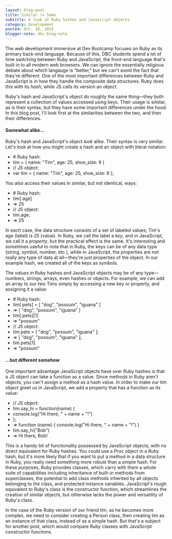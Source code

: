 ```yaml
---
layout: blog-post
title: Similar != Same
subtitle: A look at Ruby hashes and Javascript objects
category: Development
posted: Oct. 26, 2015
blogger-note: dbc-blog-note
---
```


<p>The web development immersive at Dev Bootcamp focuses on Ruby as its primary back-end language. Because of this, DBC students spend a lot of time switching between Ruby and JavaScript, the front-end language that's built in to all modern web browsers. We can ignore the essentially religious debate about which langauge is "better," but we can't avoid the fact that they're different. One of the most important differences between Ruby and JavaScript is in how they handle the composite data structures. Ruby does this with its <em>hash</em>, while JS calls its version an <em>object</em>.</p>

<p>Ruby's hash and JavaScript's object do roughly the same thing&mdash;they both represent a collection of values accessed using keys. Their usage is similar, as is their syntax, but they have some important differences under the hood. In this blog post, I'll look first at the similarities between the two, and then their differences.</p>

<h4>Somewhat alike...</h4>

<p>Ruby's hash and JavaScript's object <em>look</em> alike. Their syntax is very similar. Let's look at how you might create a hash and an object with literal notation:</p>

<ul class="code-block">
  <li class="code-comment"># Ruby hash:</li>
  <li>tim = { name: "Tim", age: 25, shoe_size: 9 }</li>
  <li class="code-comment hdrm-more">// JS object:</li>
  <li>var tim = { name: "Tim", age: 25, shoe_size: 9 };</li>
</ul>

<p>You also access their values in similar, but not identical, ways:</p>

<ul class="code code-block">
  <li class="code-comment"># Ruby hash:</li>
  <li>tim[:age]</li>
  <li class="code-comment">=> 25</li>
  <li class="code-comment hdrm-more">// JS object:</li>
  <li>tim.age;</li>
  <li class="code-comment">=> 25</li>
</ul>

<p>In each case, the data structure consists of a set of labeled values; Tim's age (label) is 25 (value). In Ruby, we call the label a <em>key</em>, and in JavaScript, we call it a <em>property</em>, but the practical effect is the same. It's interesting and sometimes useful to note that in Ruby, the keys can be of any data type (string, symbol, number, etc.), while in JavaScript, the properties are not really any type of data at all&mdash;they're just properties of the object. In our example hash, we created all of the keys as symbols.</p>

<p>The <em>values</em> in Ruby hashes and JavaScript objects may be of any type&mdash;numbers, strings, arrays, even hashes or objects. For example, we can add an array to our two Tims simply by accessing a new key or property, and assigning it a value:</p>

<ul class="code-block">
  <li class="code-comment"># Ruby hash:</li>
  <li>tim[:pets] = [ "dog", "possum", "iguana" ]</li>
  <li class="code-comment">=> [ "dog", "possum", "iguana" ]</li>
  <li>tim[:pets][1]</li>
  <li class="code-comment">=> "possum"</li>
  <li class="code-comment hdrm-more">// JS object:</li>
  <li>tim.pets = [ "dog", "possum", "iguana" ];</li>
  <li class="code-comment">=> [ "dog", "possum", "iguana" ];</li>
  <li>tim.pets[1]</li>
  <li class="code-comment">=> "possum"</li>
</ul>

<h4>...but different somehow</h4>

<p>One important advantage JavaScript objects have over Ruby hashes is that a JS object can take a function as a value. Since methods in Ruby aren't objects, you can't assign a method as a hash value. In order to make our tim object greet us in JavaScript, we add a property that has a function as its value:</p>

<ul class="code-block">
  <li class="code-comment">// JS object:</li>
  <li>tim.say_hi = function(name) {</li>
  <li class="code-tab">console.log("Hi there, " + name + "!")</li>
  <li>};</li>
  <li class="code-comment">=> function (name) { console.log("Hi there, " + name + "!") }</li>
  <li class="hdrm-more">tim.say_hi("Bob")</li>
  <li class="code-comment">=> Hi there, Bob!</li>
</ul>

<p>This is a handy bit of functionality possessed by JavaScript objects, with no direct equivalent for Ruby hashes. You <em>could</em> use a Proc object in a Ruby hash, but it's more likely that if you want to put a method in a data structure in Ruby, you really need something more robust than a simple hash. For these purposes, Ruby provides classes, which carry with them a whole suite of capabilities including inheritance of built-in methods from superclasses, the potential to add class methods inherited by all objects belonging to the class, and protected instance variables. JavaScript's rough equivalent to Ruby's class is the constructor function, which streamlines the creation of similar objects, but otherwise lacks the power and versatility of Ruby's class.</p>

<p>In the case of the Ruby version of our friend tim, as he becomes more complex, we need to consider creating a Person class, then creating tim as an instance of that class, instead of as a simple hash. But that's a subject for another post, which would compare Ruby classes with JavaScript constructor functions.</p>
